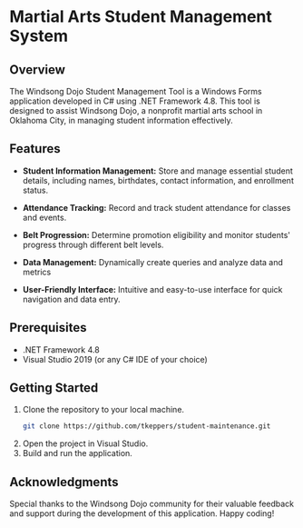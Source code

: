 # Martial Arts Student Management System

## Overview

The Windsong Dojo Student Management Tool is a Windows Forms application developed in C# using .NET Framework 4.8. This tool is designed to assist Windsong Dojo, a nonprofit martial arts school in Oklahoma City, in managing student information effectively.

## Features

- **Student Information Management:** Store and manage essential student details, including names, birthdates, contact information, and enrollment status.

- **Attendance Tracking:** Record and track student attendance for classes and events.

- **Belt Progression:** Determine promotion eligibility and monitor students' progress through different belt levels.
  
- **Data Management:** Dynamically create queries and analyze data and metrics

- **User-Friendly Interface:** Intuitive and easy-to-use interface for quick navigation and data entry.

## Prerequisites

- .NET Framework 4.8
- Visual Studio 2019 (or any C# IDE of your choice)

## Getting Started

1. Clone the repository to your local machine.
   ```bash
   git clone https://github.com/tkeppers/student-maintenance.git
2. Open the project in Visual Studio.
3. Build and run the application.

## Acknowledgments
Special thanks to the Windsong Dojo community for their valuable feedback and support during the development of this application.
Happy coding!

